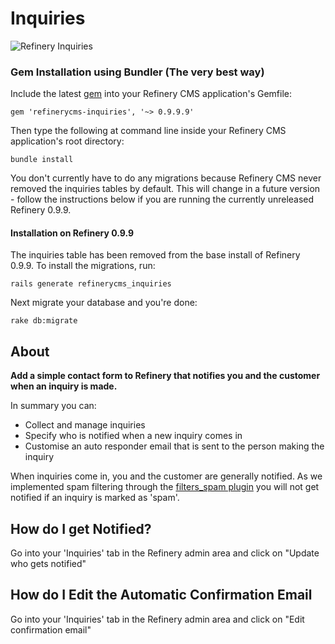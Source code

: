 # Inquiries

![Refinery Inquiries](http://refinerycms.com/system/images/BAhbBlsHOgZmSSIqMjAxMS8wNS8wMS8wNF81MF8wMV81MDlfaW5xdWlyaWVzLnBuZwY6BkVU/inquiries.png)

### Gem Installation using Bundler (The very best way)

Include the latest [gem](http://rubygems.org/gems/refinerycms-inquiries) into your Refinery CMS application's Gemfile:

    gem 'refinerycms-inquiries', '~> 0.9.9.9'

Then type the following at command line inside your Refinery CMS application's root directory:

    bundle install

You don't currently have to do any migrations because Refinery CMS never removed the inquiries tables by default.
This will change in a future version - follow the instructions below if you are running the currently unreleased Refinery 0.9.9.

#### Installation on Refinery 0.9.9

The inquiries table has been removed from the base install of Refinery 0.9.9.  To install the migrations, run:

    rails generate refinerycms_inquiries

Next migrate your database and you're done:

    rake db:migrate

## About

__Add a simple contact form to Refinery that notifies you and the customer when an inquiry is made.__

In summary you can:

* Collect and manage inquiries
* Specify who is notified when a new inquiry comes in
* Customise an auto responder email that is sent to the person making the inquiry

When inquiries come in, you and the customer are generally notified. As we implemented spam filtering through the [filters_spam plugin](https://github.com/resolve/filters_spam#readme) you will not get notified if an inquiry is marked as 'spam'.

## How do I get Notified?

Go into your 'Inquiries' tab in the Refinery admin area and click on "Update who gets notified"

## How do I Edit the Automatic Confirmation Email

Go into your 'Inquiries' tab in the Refinery admin area and click on "Edit confirmation email"